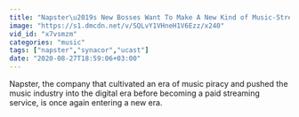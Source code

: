 ```yaml
---
title: "Napster\u2019s New Bosses Want To Make A New Kind of Music-Streaming Giant RS News 8 26 20"
image: "https://s1.dmcdn.net/v/SQLvY1VHneH1V6Ezz/x240"
vid_id: "x7vsmzm"
categories: "music"
tags: ["napster","synacor","ucast"]
date: "2020-08-27T18:59:06+03:00"
---
```

Napster, the company that cultivated an era of music piracy and pushed the music industry into the digital era before becoming a paid streaming service, is once again entering a new era.
